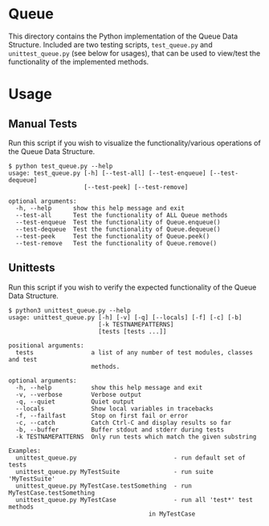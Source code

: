 # Queue
This directory contains the Python implementation of the Queue Data Structure. Included are two testing scripts, `test_queue.py` and `unittest_queue.py` (see below for usages), that can be used to view/test the functionality of the implemented methods.

# Usage

## Manual Tests
Run this script if you wish to visualize the functionality/various operations of the Queue Data Structure.
```
$ python test_queue.py --help
usage: test_queue.py [-h] [--test-all] [--test-enqueue] [--test-dequeue]
                     [--test-peek] [--test-remove]

optional arguments:
  -h, --help      show this help message and exit
  --test-all      Test the functionality of ALL Queue methods
  --test-enqueue  Test the functionality of Queue.enqueue()
  --test-dequeue  Test the functionality of Queue.dequeue()
  --test-peek     Test the functionality of Queue.peek()
  --test-remove   Test the functionality of Queue.remove()
```

## Unittests
Run this script if you wish to verify the expected functionality of the Queue Data Structure.
```
$ python3 unittest_queue.py --help
usage: unittest_queue.py [-h] [-v] [-q] [--locals] [-f] [-c] [-b]
                         [-k TESTNAMEPATTERNS]
                         [tests [tests ...]]

positional arguments:
  tests                a list of any number of test modules, classes and test
                       methods.

optional arguments:
  -h, --help           show this help message and exit
  -v, --verbose        Verbose output
  -q, --quiet          Quiet output
  --locals             Show local variables in tracebacks
  -f, --failfast       Stop on first fail or error
  -c, --catch          Catch Ctrl-C and display results so far
  -b, --buffer         Buffer stdout and stderr during tests
  -k TESTNAMEPATTERNS  Only run tests which match the given substring

Examples:
  unittest_queue.py                           - run default set of tests
  unittest_queue.py MyTestSuite               - run suite 'MyTestSuite'
  unittest_queue.py MyTestCase.testSomething  - run MyTestCase.testSomething
  unittest_queue.py MyTestCase                - run all 'test*' test methods
                                       in MyTestCase
```